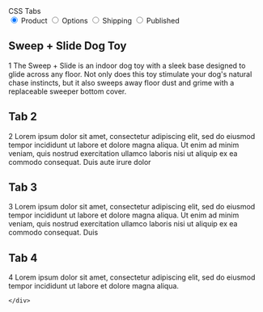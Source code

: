 
<div class = "wrapper pre">
  
</div>
<div class="wrapper">
  <div class="title">
    CSS Tabs
    <div class="line"></div>
  </div>
  <div class="container">
    <div class="card tabs">
      <input id="tab-1" type="radio" class="tab tab-selector" checked="checked" name="tab" />
      <label for="tab-1" class="tab tab-primary">Product</label>
      <input id="tab-2" type="radio" class="tab tab-selector" name="tab" />
      <label for="tab-2" class="tab tab-success">Options</label>
      <input id="tab-3" type="radio" class="tab tab-selector" name="tab" />
      <label for="tab-3" class="tab tab-default">Shipping</label>
      <input id="tab-4" type="radio" class="tab tab-selector" name="tab" />
      <label for="tab-4" class="tab tab-warning">Published</label>
      <div class="tabsShadow"></div>
      <div class="glider"></div>
      <section class="content">
        <div class="item" id="content-1">
          <h2 class="tab-title tab-primary">Sweep + Slide Dog Toy</h2>
          <p>
            <span class = "numit">1</span> The Sweep + Slide is an indoor dog toy with a sleek base designed to glide across any floor. Not only does this toy stimulate your dog's natural chase instincts, but it also sweeps away floor dust and grime with a replaceable sweeper bottom cover.
          </p>
        </div>
        <div class="item" id="content-2">
          <h2 class="tab-title tab-success">Tab 2</h2>
          <p>
            <span class = "numit">2</span> Lorem ipsum dolor sit amet, consectetur adipiscing elit, sed do eiusmod tempor incididunt ut labore et dolore magna aliqua. Ut enim ad minim veniam, quis nostrud exercitation ullamco laboris nisi ut aliquip ex ea commodo consequat. Duis aute irure dolor </p>
        </div>
        <div class="item" id="content-3">
          <h2 class="tab-title tab-default">Tab 3</h2>
          <p>
            <span class = "numit">3</span> Lorem ipsum dolor sit amet, consectetur adipiscing elit, sed do eiusmod tempor incididunt ut labore et dolore magna aliqua. Ut enim ad minim veniam, quis nostrud exercitation ullamco laboris nisi ut aliquip ex ea commodo consequat. Duis </p>
        </div>
        <div class="item" id="content-4">
          <h2 class="tab-title tab-warning">Tab 4</h2>
          <p>
            <span class = "numit">4</span> Lorem ipsum dolor sit amet, consectetur adipiscing elit, sed do eiusmod tempor incididunt ut labore et dolore magna aliqua. </p>
        </div>
      </section>

    </div>
  </div>
</div>
